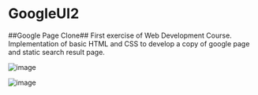 # GoogleUI2
##Google Page Clone##
First exercise of Web Development Course.
Implementation of basic HTML and CSS to develop a copy of google page and static search result page.

![image](https://github.com/KareenSalameh/GoogleUI2/assets/73133299/ce717bb1-8734-43de-9a06-a2ef1202c32d)

![image](https://github.com/KareenSalameh/GoogleUI2/assets/73133299/84fdd60d-4523-43a2-bd14-355b18bdb803)
